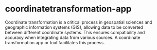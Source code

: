 # coordinatetransformation-app
Coordinate transformation is a critical process in geospatial sciences and geographic information systems (GIS), allowing data to be converted between different coordinate systems. This ensures compatibility and accuracy when integrating data from various sources. A coordinate transformation app or tool facilitates this process. 
